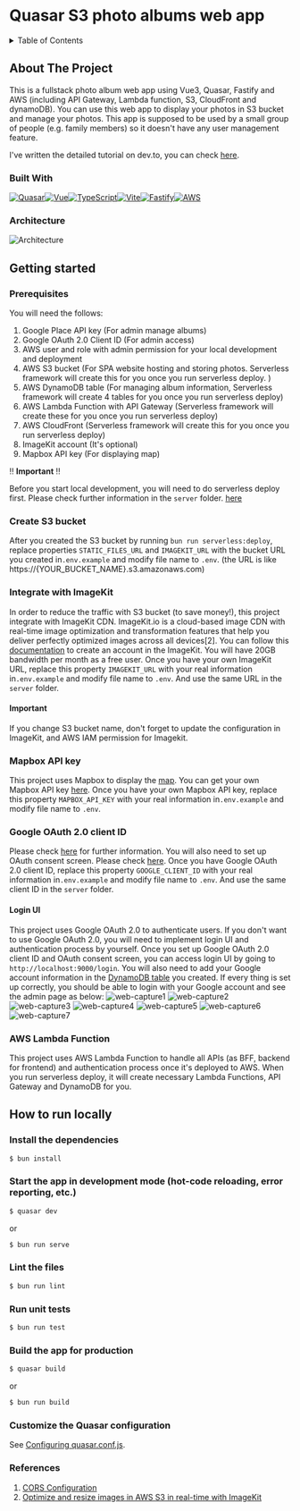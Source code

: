 # Quasar S3 photo albums web app

<!-- TABLE OF CONTENTS -->
<details>
  <summary>Table of Contents</summary>
  <ol>
    <li>
      <a href="#about-the-project">About The Project</a>
      <ul>
        <li><a href="#built-with">Built With</a></li>
        <li><a href="#architecture">Architecture</a></li>
      </ul>
    </li>
    <li>
      <a href="#getting-started">Getting Started</a>
      <ul>
        <li><a href="#prerequisites">Prerequisites</a></li>
        <li><a href="#create-s3-bucket">Create S3 bucket</a></li>
        <li><a href="#integrate-with-imagekit">Integrate with ImageKit</a></li>
        <li><a href="#mapbox-api-key">Mapbox API key</a></li>
        <li><a href="#aws-lambda-function">AWS Lambda Function</a></li>
      </ul>
    </li>
    <li>
      <a href="#how-to-run-locally">How to run locally</a>
    </li>
  </ol>
</details>

## About The Project

This is a fullstack photo album web app using Vue3, Quasar, Fastify and AWS (including API Gateway, Lambda
function, S3, CloudFront and dynamoDB). You can use this web app to display your photos in S3 bucket and manage your photos. This app
is supposed to be used by a small group of people (e.g. family members) so it doesn't have any user management feature.

I've written the detailed tutorial on dev.to, you can check [here](https://dev.to/laurenceho/a-fullstack-vuejs-photo-album-app-part-1-2bgd).

### Built With

[![Quasar][quasar]][quasar-url][![Vue][Vue.js]][Vue-url][![TypeScript][typescript]][type-url][![Vite][vite]][vite-url][![Fastify][fastify]][fastify-url][![AWS][aws]][aws-url]

### Architecture

![Architecture](doc-images/AWS-Architecture.png)

## Getting started

### Prerequisites

You will need the follows:

1. Google Place API key (For admin manage albums)
2. Google OAuth 2.0 Client ID (For admin access)
3. AWS user and role with admin permission for your local development and deployment
4. AWS S3 bucket (For SPA website hosting and storing photos. Serverless framework will create this for you once you run serverless deploy. )
5. AWS DynamoDB table (For managing album information, Serverless framework will create 4 tables for you once you run serverless deploy)
6. AWS Lambda Function with API Gateway (Serverless framework will create these for you once you run serverless deploy)
7. AWS CloudFront (Serverless framework will create this for you once you run serverless deploy)
8. ImageKit account (It's optional)
9. Mapbox API key (For displaying map)

‼️ **️Important** ‼️

Before you start local development, you will need to do serverless deploy first. Please check further
information in the `server` folder. [here](server/README.md)

### Create S3 bucket

After you created the S3 bucket by running `bun run serverless:deploy`, replace properties `STATIC_FILES_URL` and
`IMAGEKIT_URL` with the bucket URL you created in`.env.example` and modify file name to `.env`. (the URL is like
https://{YOUR_BUCKET_NAME}.s3.amazonaws.com)

### Integrate with ImageKit

In order to reduce the traffic with S3 bucket (to save money!), this project integrate with ImageKit CDN. ImageKit.io
is a cloud-based image CDN with real-time image optimization and transformation features that help you deliver perfectly
optimized images across all devices[2]. You can follow this [documentation](https://imagekit.io/blog/image-optimization-resize-aws-s3-imagekit/)
to create an account in the ImageKit. You will have 20GB bandwidth per month as a free user. Once you have your own ImageKit
URL, replace this property `IMAGEKIT_URL` with your real information in`.env.example` and modify file name to `.env`. And
use the same URL in the `server` folder.

#### Important

If you change S3 bucket name, don't forget to update the configuration in ImageKit, and AWS IAM permission for Imagekit.

### Mapbox API key

This project uses Mapbox to display the [map](https://dq0ro94z2ck7q.cloudfront.net/map/albums). You can get your own
Mapbox API key [here](https://account.mapbox.com/auth/signup/). Once you have your own Mapbox API key, replace this property `MAPBOX_API_KEY` with your
real information in`.env.example` and modify file name to `.env`.

### Google OAuth 2.0 client ID

Please check [here](https://developers.google.com/identity/protocols/oauth2) for further information. You will also need to set up OAuth consent screen. Please check [here](https://developers.google.com/identity/protocols/oauth2/openid-connect#consent-screen).
Once you have Google OAuth 2.0 client ID, replace this property `GOOGLE_CLIENT_ID` with your real information in`.env.example`
and modify file name to `.env`. And use the same client ID in the `server` folder.

#### Login UI

This project uses Google OAuth 2.0 to authenticate users. If you don't want to use Google OAuth 2.0, you will need to
implement login UI and authentication process by yourself. Once you set up Google OAuth 2.0 client ID and OAuth consent
screen, you can access login UI by going to `http://localhost:9000/login`. You will also need to add your Google account
information in the [DynamoDB table](server/README.md#aws-dynamodb) you created. If every thing is set up correctly, you should be able to login
with your Google account and see the admin page as below:
![web-capture1](doc-images/Web_capture_1.webp)
![web-capture2](doc-images/Web_capture_2.webp)
![web-capture3](doc-images/Web_capture_3.webp)
![web-capture4](doc-images/Web_capture_4.webp)
![web-capture5](doc-images/Web_capture_5.webp)
![web-capture6](doc-images/Web_capture_6.webp)
![web-capture7](doc-images/Web_capture_7.webp)

### AWS Lambda Function

This project uses AWS Lambda Function to handle all APIs (as BFF, backend for frontend) and authentication process
once it's deployed to AWS. When you run serverless deploy, it will create necessary Lambda Functions, API Gateway and
DynamoDB for you.

## How to run locally

### Install the dependencies

```bash
$ bun install
```

### Start the app in development mode (hot-code reloading, error reporting, etc.)

```bash
$ quasar dev
```

or

```bash
$ bun run serve
```

### Lint the files

```bash
$ bun run lint
```

### Run unit tests

```bash
$ bun run test
```

### Build the app for production

```bash
$ quasar build
```

or

```bash
$ bun run build
```

### Customize the Quasar configuration

See [Configuring quasar.conf.js](https://v2.quasar.dev/quasar-cli/quasar-conf-js).

### References

1. [CORS Configuration](https://docs.aws.amazon.com/AmazonS3/latest/userguide/ManageCorsUsing.html)
2. [Optimize and resize images in AWS S3 in real-time with ImageKit](https://imagekit.io/blog/image-optimization-resize-aws-s3-imagekit/)

<!-- MARKDOWN LINKS & IMAGES -->

[Vue.js]: https://img.shields.io/badge/Vue%20js-35495E?style=for-the-badge&logo=vuedotjs&logoColor=4FC08D
[Vue-url]: https://vuejs.org/
[aws]: https://img.shields.io/badge/Amazon_AWS-FF9900?style=for-the-badge&logo=amazonaws&logoColor=white
[aws-url]: https://aws.amazon.com/
[quasar]: https://img.shields.io/badge/Quasar-1976D2?style=for-the-badge&logo=quasar&logoColor=white
[quasar-url]: https://quasar.dev/
[typescript]: https://img.shields.io/badge/TypeScript-007ACC?style=for-the-badge&logo=typescript&logoColor=white
[type-url]: https://www.typescriptlang.org/
[vite]: https://img.shields.io/badge/Vite-B73BFE?style=for-the-badge&logo=vite&logoColor=FFD62E
[vite-url]: https://vitejs.dev/
[fastify]: https://img.shields.io/badge/fastify-202020?style=for-the-badge&logo=fastify&logoColor=white
[fastify-url]: https://fastify.dev/
